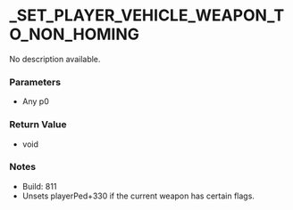 # _SET_PLAYER_VEHICLE_WEAPON_TO_NON_HOMING

No description available.

### Parameters
* Any p0

### Return Value
* void

### Notes
* Build: 811
* Unsets playerPed+330 if the current weapon has certain flags.

